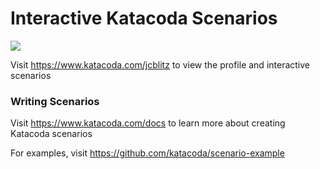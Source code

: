 # Interactive Katacoda Scenarios

[![](http://shields.katacoda.com/katacoda/jcblitz/count.svg)](https://www.katacoda.com/jcblitz "Get your profile on Katacoda.com")

Visit https://www.katacoda.com/jcblitz to view the profile and interactive scenarios

### Writing Scenarios
Visit https://www.katacoda.com/docs to learn more about creating Katacoda scenarios

For examples, visit https://github.com/katacoda/scenario-example
